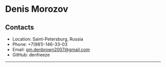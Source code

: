 # Denis Morozov

## Contacts

- Location: Saint-Petersburg, Russia
- Phone: +7(981)-146-33-03
- Email: gm.denbrown2007@gmail.com
- GitHub: denfreeze
***
